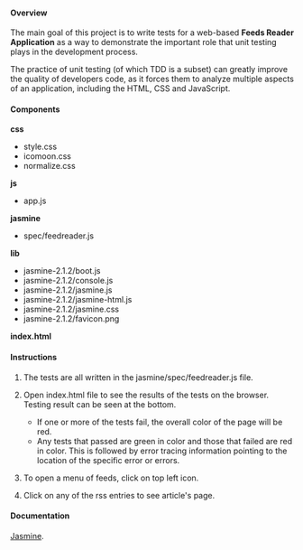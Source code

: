 
#### Overview

The main goal of this project is to write tests for a web-based <b>Feeds Reader Application</b> as a way to demonstrate the important role that unit testing plays in the development process.

The practice of unit testing (of which TDD is a subset) can greatly improve the quality of developers code, as it forces them to analyze multiple aspects of an application, including the HTML, CSS and JavaScript.

#### Components

<b>css</b>
- style.css
- icomoon.css
- normalize.css

<b>js</b>
 - app.js

<b>jasmine</b>
- spec/feedreader.js

<b>lib</b>
- jasmine-2.1.2/boot.js
- jasmine-2.1.2/console.js
- jasmine-2.1.2/jasmine.js
- jasmine-2.1.2/jasmine-html.js
- jasmine-2.1.2/jasmine.css
- jasmine-2.1.2/favicon.png

<b>index.html</b>


#### Instructions

1. The tests are all written in the jasmine/spec/feedreader.js file.

2. Open index.html file to see the results of the tests on the browser. Testing result can be seen at the bottom.
	* If one or more of the tests fail, the overall color of the page will be red.
	* Any tests that passed are green in color and those that failed are red in color. This is followed by error tracing
	  information pointing to the location of the specific error or errors.

3. To open a menu of feeds, click on top left icon.

4. Click on any of the rss entries to see article's page.


#### Documentation

[Jasmine](http://jasmine.github.io/).


